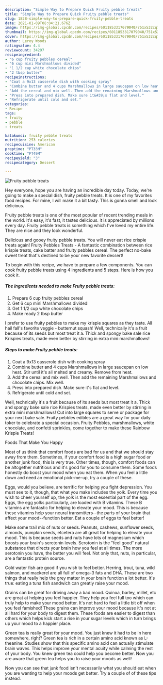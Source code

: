 ```yaml
---
description: "Simple Way to Prepare Quick Fruity pebble treats"
title: "Simple Way to Prepare Quick Fruity pebble treats"
slug: 1828-simple-way-to-prepare-quick-fruity-pebble-treats
date: 2021-01-09T08:04:21.676Z
image: https://img-global.cpcdn.com/recipes/6011853317079040/751x532cq70/fruity-pebble-treats-recipe-main-photo.jpg
thumbnail: https://img-global.cpcdn.com/recipes/6011853317079040/751x532cq70/fruity-pebble-treats-recipe-main-photo.jpg
cover: https://img-global.cpcdn.com/recipes/6011853317079040/751x532cq70/fruity-pebble-treats-recipe-main-photo.jpg
author: Leroy Woods
ratingvalue: 4.4
reviewcount: 34297
recipeingredient:
- "6 cup fruity pebbles cereal"
- "6 cup mini Marshmallows divided"
- "1 1/2 cup white chocolate chips"
- "2 tbsp butter"
recipeinstructions:
- "Coat a 9x13 casserole dish with cooking spray"
- "Combine butter and 4 cups Marshmallows in large saucepan on low heat. Stir until it&#39;s all melted and creamy. Remove from heat."
- "Add the cereal and mix well. Then add the remaining Marshmallows and chocolate chips. Mix well."
- "Press into prepared dish. Make sure it&#39;s flat and level."
- "Refrigerate until cold and set."
categories:
- Recipe
tags:
- fruity
- pebble
- treats

katakunci: fruity pebble treats 
nutrition: 253 calories
recipecuisine: American
preptime: "PT33M"
cooktime: "PT49M"
recipeyield: "3"
recipecategory: Dessert

---
```



![Fruity pebble treats](https://img-global.cpcdn.com/recipes/6011853317079040/751x532cq70/fruity-pebble-treats-recipe-main-photo.jpg)

Hey everyone, hope you are having an incredible day today. Today, we're going to make a special dish, fruity pebble treats. It is one of my favorites food recipes. For mine, I will make it a bit tasty. This is gonna smell and look delicious.

Fruity pebble treats is one of the most popular of recent trending meals in the world. It's easy, it's fast, it tastes delicious. It is appreciated by millions every day. Fruity pebble treats is something which I've loved my entire life. They are nice and they look wonderful.

Delicious and gooey fruity pebble treats. You will never eat rice crispie treats again! Fruity Pebbles Treats - A fantastic combination between rice krispie treats, cake batter and fruity pebbles cereal. The perfect no-bake sweet treat that&#39;s destined to be your new favorite dessert!


To begin with this recipe, we have to prepare a few components. You can cook fruity pebble treats using 4 ingredients and 5 steps. Here is how you cook it.

<!--inarticleads1-->

##### The ingredients needed to make Fruity pebble treats:

1. Prepare 6 cup fruity pebbles cereal
1. Get 6 cup mini Marshmallows divided
1. Get 1 1/2 cup white chocolate chips
1. Make ready 2 tbsp butter


I prefer to use fruity pebbles to make my krispie squares as they taste. All hail fall&#39;s favorite veggie - butternut squash! Well, technically it&#39;s a fruit because of its seeds but most treat it a. Thick and spongy bake sale rice Krispies treats, made even better by stirring in extra mini marshmallows! 

<!--inarticleads2-->

##### Steps to make Fruity pebble treats:

1. Coat a 9x13 casserole dish with cooking spray
1. Combine butter and 4 cups Marshmallows in large saucepan on low heat. Stir until it&#39;s all melted and creamy. Remove from heat.
1. Add the cereal and mix well. Then add the remaining Marshmallows and chocolate chips. Mix well.
1. Press into prepared dish. Make sure it&#39;s flat and level.
1. Refrigerate until cold and set.


Well, technically it&#39;s a fruit because of its seeds but most treat it a. Thick and spongy bake sale rice Krispies treats, made even better by stirring in extra mini marshmallows! Cut into large squares to serve or package for your next bake sale. Fruity pebbles edibles are a great way for your daily toker to celebrate a special occasion. Fruity Pebbles, marshmallows, white chocolate, and confetti sprinkles, come together to make these Rainbow Krispie Treats! 

Foods That Make You Happy


Most of us think that comfort foods are bad for us and that we should stay away from them. Sometimes, if your comfort food is a high sugar food or another junk food, this is very true. Other times, though, comfort foods can be altogether nutritious and it's good for you to consume them. Some foods honestly do boost your mood when you eat them. When you feel a little down and need an emotional pick-me-up, try a couple of these.

Eggs, would you believe, are terrific for helping you fight depression. You must see to it, though, that what you make includes the yolk. Every time you wish to cheer yourself up, the yolk is the most essential part of the egg. Eggs, the egg yolks particularly, are loaded with B vitamins. These B vitamins are fantastic for helping to elevate your mood. This is because these vitamins help your neural transmitters--the parts of your brain that affect your mood--function better. Eat a couple of eggs to feel better!

Make some trail mix of nuts or seeds. Peanuts, cashews, sunflower seeds, almonds, pumpkin seeds, etcetera are all great for helping to elevate your mood. This is because seeds and nuts have lots of magnesium which boosts your brain's serotonin levels. Serotonin is the "feel good" natural substance that directs your brain how you feel at all times. The more serotonin you have, the better you will feel. Not only that, nuts, in particular, are a fantastic protein source.

Cold water fish are good if you wish to feel better. Herring, trout, tuna, wild salmon, and mackerel are all full of omega-3 fats and DHA. These are two things that really help the grey matter in your brain function a lot better. It's true: eating a tuna fish sandwich can greatly raise your mood. 

Grains can be great for driving away a bad mood. Quinoa, barley, millet, etc are great at helping you feel happier. They help you feel full too which can truly help to make your mood better. It's not hard to feel a little bit off when you feel famished! These grains can improve your mood because it's not at all hard for your body to digest them. These foods are easier to digest than others which helps kick start a rise in your sugar levels which in turn brings up your mood to a happier place.

Green tea is really great for your mood. You just knew it had to be in here somewhere, right? Green tea is rich in a certain amino acid known as L-theanine. Studies show that this specific amino acid can actually stimulate brain waves. This helps improve your mental acuity while calming the rest of your body. You knew green tea could help you become better. Now you are aware that green tea helps you to raise your moods as well!

Now you can see that junk food isn't necessarily what you should eat when you are wanting to help your moods get better. Try  a  couple of  of  these  tips  instead.

